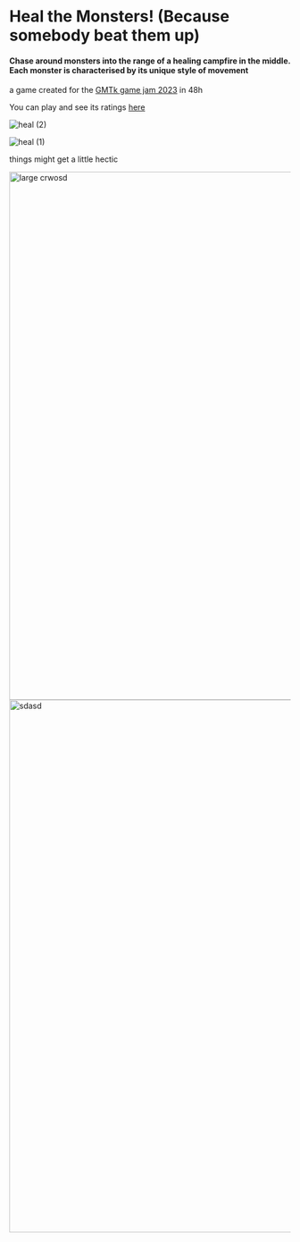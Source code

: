 # Heal the Monsters! (Because somebody beat them up)

#### Chase around monsters into the range of a healing campfire in the middle. Each monster is characterised by its unique style of movement

a game created for the [GMTk game jam 2023](https://itch.io/jam/gmtk-2023) in 48h

You can play and see its ratings [here](https://itch.io/jam/gmtk-2023/rate/1615118)

![heal (2)](https://github.com/user-attachments/assets/13aaedbe-c8f3-42f6-bf60-105ad05b350f)

![heal (1)](https://github.com/user-attachments/assets/b4045026-e6dc-4226-87ac-d9787554a3b4)

things might get a little hectic

<img width="1678" height="945" alt="large crwosd" src="https://github.com/user-attachments/assets/2a27fc05-5858-4ec3-8506-0b93bfef064e" />
<img width="1693" height="953" alt="sdasd" src="https://github.com/user-attachments/assets/250ed95c-51ba-485d-a947-158b36da1b35" />
